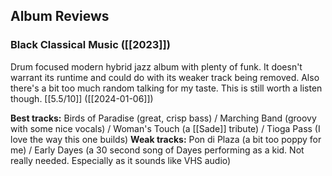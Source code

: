 
## Album Reviews

### Black Classical Music ([[2023]])

Drum focused modern hybrid jazz album with plenty of funk. It doesn't warrant its runtime and could do with its weaker track being removed. Also there's a bit too much random talking for my taste. This is still worth a listen though. [[5.5/10]] ([[2024-01-06]])

**Best tracks:** Birds of Paradise (great, crisp bass) / Marching Band (groovy with some nice vocals) / Woman's Touch (a [[Sade]] tribute) / Tioga Pass (I love the way this one builds)
**Weak tracks:** Pon di Plaza (a bit too poppy for me) / Early Dayes (a 30 second song of Dayes performing as a kid. Not really needed. Especially as it sounds like VHS audio)